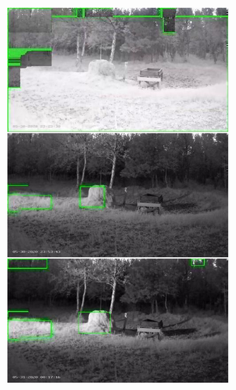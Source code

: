 ![20200530-231444-234449](in/20200530/20200530-231444-234449_0_.jpg)
![20200530-234454-000004](in/20200530/20200530-234454-000004_0_.jpg)
![20200531-000009-003014](in/20200531/20200531-000009-003014_0_.jpg)
